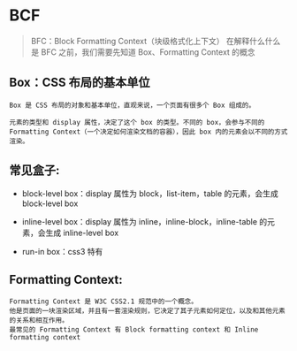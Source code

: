 # BCF

>BFC：Block Formatting Context（块级格式化上下文）
在解释什么什么是 BFC 之前，我们需要先知道 Box、Formatting Context 的概念

## Box：CSS 布局的基本单位

```
Box 是 CSS 布局的对象和基本单位，直观来说，一个页面有很多个 Box 组成的。

元素的类型和 display 属性，决定了这个 box 的类型。不同的 box，会参与不同的 Formatting Context（一个决定如何渲染文档的容器），因此 box 内的元素会以不同的方式渲染。
```

## 常见盒子:

- block-level box：display 属性为 block，list-item，table 的元素，会生成 block-level box

* inline-level box：display 属性为 inline，inline-block，inline-table 的元素，会生成 inline-level box

- run-in box：css3 特有

## Formatting Context:
```
Formatting Context 是 W3C CSS2.1 规范中的一个概念。
他是页面的一块渲染区域，并且有一套渲染规则，它决定了其子元素如何定位，以及和其他元素的关系和相互作用。
最常见的 Formatting Context 有 Block formatting context 和 Inline formatting context
```

